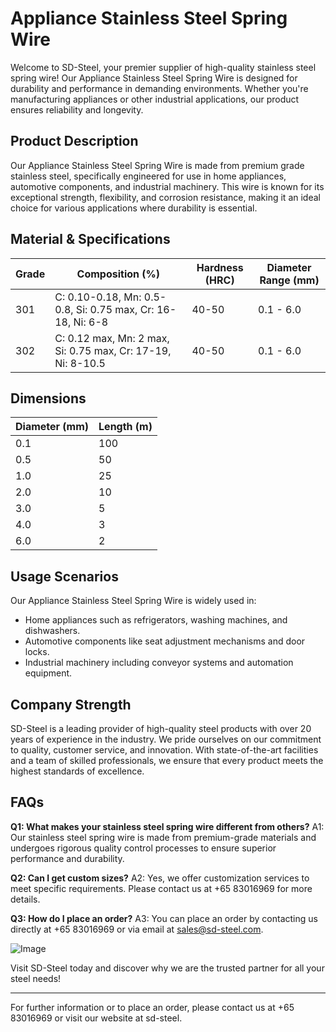 # Appliance Stainless Steel Spring Wire

Welcome to SD-Steel, your premier supplier of high-quality stainless steel spring wire! Our Appliance Stainless Steel Spring Wire is designed for durability and performance in demanding environments. Whether you're manufacturing appliances or other industrial applications, our product ensures reliability and longevity.

## Product Description

Our Appliance Stainless Steel Spring Wire is made from premium grade stainless steel, specifically engineered for use in home appliances, automotive components, and industrial machinery. This wire is known for its exceptional strength, flexibility, and corrosion resistance, making it an ideal choice for various applications where durability is essential.

## Material & Specifications

| Grade | Composition (%) | Hardness (HRC) | Diameter Range (mm) |
|-------|-----------------|----------------|---------------------|
| 301    | C: 0.10-0.18, Mn: 0.5-0.8, Si: 0.75 max, Cr: 16-18, Ni: 6-8 | 40-50 | 0.1 - 6.0 |
| 302    | C: 0.12 max, Mn: 2 max, Si: 0.75 max, Cr: 17-19, Ni: 8-10.5 | 40-50 | 0.1 - 6.0 |

## Dimensions

| Diameter (mm) | Length (m) |
|---------------|------------|
| 0.1           | 100        |
| 0.5           | 50         |
| 1.0           | 25         |
| 2.0           | 10         |
| 3.0           | 5          |
| 4.0           | 3          |
| 6.0           | 2          |

## Usage Scenarios

Our Appliance Stainless Steel Spring Wire is widely used in:

- Home appliances such as refrigerators, washing machines, and dishwashers.
- Automotive components like seat adjustment mechanisms and door locks.
- Industrial machinery including conveyor systems and automation equipment.

## Company Strength

SD-Steel is a leading provider of high-quality steel products with over 20 years of experience in the industry. We pride ourselves on our commitment to quality, customer service, and innovation. With state-of-the-art facilities and a team of skilled professionals, we ensure that every product meets the highest standards of excellence.

## FAQs

**Q1: What makes your stainless steel spring wire different from others?**
A1: Our stainless steel spring wire is made from premium-grade materials and undergoes rigorous quality control processes to ensure superior performance and durability.

**Q2: Can I get custom sizes?**
A2: Yes, we offer customization services to meet specific requirements. Please contact us at +65 83016969 for more details.

**Q3: How do I place an order?**
A3: You can place an order by contacting us directly at +65 83016969 or via email at sales@sd-steel.com.

![Image](https://github.com/user-attachments/assets/2567258e-e124-4816-932d-1809bd27ef0b)

Visit SD-Steel today and discover why we are the trusted partner for all your steel needs!

---

For further information or to place an order, please contact us at +65 83016969 or visit our website at  sd-steel.